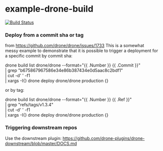 # example-drone-build

[![Build Status](http://34.197.60.205/api/badges/gudmojo/example-drone-build/status.svg)](http://34.197.60.205/gudmojo/example-drone-build)

### Deploy from a commit sha or tag
from https://github.com/drone/drone/issues/1733
This is a somewhat messy example to demonstrate that it is possible to trigger a deployment for a specific commit by commit sha:

drone build list drone/drone --format="{{ .Number }} {{ .Commit }}" \
    | grep "b675867967586e34e86b387434e0d5aac8c2bdf1" \
    | cut -d' ' -f1 \
    | xargs -I{} drone deploy drone/drone production {}

or by tag:

drone build list drone/drone --format="{{ .Number }} {{ .Ref }}" \
    | grep "refs/tags/v1.3.4" \
    | cut -d' ' -f1 \
    | xargs -I{} drone deploy drone/drone production {}
    
### Triggering downstream repos

Use the downstream plugin: https://github.com/drone-plugins/drone-downstream/blob/master/DOCS.md